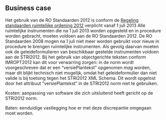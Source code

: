 ## Business case

Het gebruik van de RO Standaarden 2012 is conform de [Regeling standaarden ruimtelijke ordening 2012](https://zoek.officielebekendmakingen.nl/stcrt-2012-14821.html) verplicht vanaf 1 juli 2013
Alle ruimtelijke instrumenten die na 1 juli 2013 worden opgesteld en in procedure worden gebracht, moeten voldoen aan de RO Standaarden 2012. De RO Standaarden 2008 mogen na 1 juli niet meer worden gebruikt voor nieuw in procedure te brengen ruimtelijke instrumenten. Als gevolg daarvan moeten ook de geleideformulieren van beschikbaar gestelde instrumenten voldoen aan de STRI2012. Bij het gebruik van objectgerichte teksten conform IMROPT2012  kan dit voor verwarring zorgen: in de norm wordt voorgeschreven dat er een “versiePlantekst” opgenomen <i>mag</i> worden, maar dit blijkt technisch niet mogelijk, omdat het geleideformulier dan niet valide is bij toetsing tegen het STRI2012 XML Schema. Dit wordt opgelost door het attribuut “versiePlantekst” in de STRI2012 norm niet te gebruiken. 

Kosten: aanpassing van software die zich uitsluitend heeft gericht op de STRI2012 norm.

Baten: eenduidige vastlegging hoe er met deze discrepantie omgegaan moet worden.

